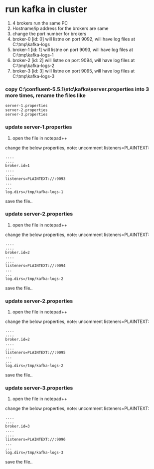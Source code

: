 # run kafka in cluster

1. 4 brokers run the same PC
2. Hostname/ip address for the brokers are same
3. change the port number for brokers
4. broker-0 [id: 0] will listne on port 9092, will have log files at C:\tmp\kafka-logs
5. broker-1 [id: 1] will listne on port 9093, will have log files at C:\tmp\kafka-logs-1
6. broker-2 [id: 2] will listne on port 9094, will have log files at C:\tmp\kafka-logs-2
7. broker-3 [id: 3] will listne on port 9095, will have log files at C:\tmp\kafka-logs-3


### copy C:\confluent-5.5.1\etc\kafka\server.properties into 3 more times, rename the files like 

```
server-1.properties
server-2.properties
server-3.properties
```


### update server-1.properties

1. open the file in notepad++

change the below properties, note: uncomment listeners=PLAINTEXT:

```
....
....
broker.id=1
....
....
listeners=PLAINTEXT://:9093
...
...
log.dirs=/tmp/kafka-logs-1
```

save the file..


### update server-2.properties

1. open the file in notepad++

change the below properties, note: uncomment listeners=PLAINTEXT:

```
....
....
broker.id=2
....
....
listeners=PLAINTEXT://:9094
...
...
log.dirs=/tmp/kafka-logs-2
```

save the file..




### update server-2.properties

1. open the file in notepad++

change the below properties, note: uncomment listeners=PLAINTEXT:

```
....
....
broker.id=2
....
....
listeners=PLAINTEXT://:9095
...
...
log.dirs=/tmp/kafka-logs-2
```

save the file..




### update server-3.properties

1. open the file in notepad++

change the below properties, note: uncomment listeners=PLAINTEXT:

```
....
....
broker.id=3
....
....
listeners=PLAINTEXT://:9096
...
...
log.dirs=/tmp/kafka-logs-3
```

save the file..
